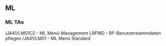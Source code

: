 ## ML
### ML TAs 
/JA41/LM01C2 - ML Menü-Management 
LRFMD - RF-Benutzerstammdaten pflegen 
/JA41/LM01 - ML Menü Standard 
